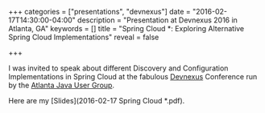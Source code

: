 +++
categories = ["presentations", "devnexus"]
date = "2016-02-17T14:30:00-04:00"
description = "Presentation at Devnexus 2016 in Atlanta, GA"
keywords = []
title = "Spring Cloud *: Exploring Alternative Spring Cloud Implementations"
reveal = false

+++

I was invited to speak about different Discovery and Configuration Implementations in Spring Cloud at the fabulous [Devnexus](https://devnexus.com) Conference run by the [Atlanta Java User Group](http://www.ajug.org/).

<!--more-->
 
Here are my [Slides](2016-02-17 Spring Cloud *.pdf).

